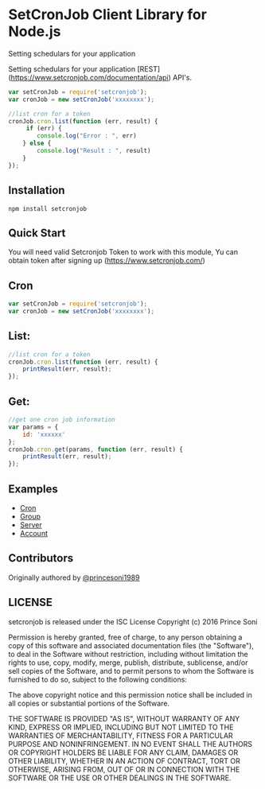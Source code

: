 # SetCronJob Client Library for Node.js
  Setting schedulars for your application

Setting schedulars for your application [REST] (https://www.setcronjob.com/documentation/api) API's.


```javascript
var setCronJob = require('setcronjob');
var cronJob = new setCronJob('xxxxxxxx');

//list cron for a token
cronJob.cron.list(function (err, result) {
     if (err) {
        console.log("Error : ", err)
    } else {
        console.log("Result : ", result)
    }
});
```

## Installation

`npm install setcronjob`

## Quick Start

You will need valid Setcronjob Token to work with this module, Yu can obtain token after signing up (https://www.setcronjob.com/)


## Cron
```javascript
var setCronJob = require('setcronjob');
var cronJob = new setCronJob('xxxxxxxx');
```

## List:
```javascript
//list cron for a token
cronJob.cron.list(function (err, result) {
    printResult(err, result);
});
```
## Get:
```javascript
//get one cron job information
var params = {
    id: 'xxxxxx'
};
cronJob.cron.get(params, function (err, result) {
    printResult(err, result);
});
```
## Examples

* [Cron](https://github.com/princesoni1989/SetCronJob/blob/master/example/cron.js)
* [Group](https://github.com/princesoni1989/SetCronJob/blob/master/example/group.js)
* [Server](https://github.com/princesoni1989/SetCronJob/blob/master/example/server.js)
* [Account](https://github.com/princesoni1989/SetCronJob/blob/master/example/account.js)

## Contributors

Originally authored by  [@princesoni1989](https://github.com/princesoni1989)

## LICENSE

setcronjob is released under the ISC License Copyright (c) 2016 Prince Soni

Permission is hereby granted, free of charge, to any person obtaining a copy of this software and associated documentation files (the "Software"), to deal in the Software without restriction, including without limitation the rights to use, copy, modify, merge, publish, distribute, sublicense, and/or sell copies of the Software, and to permit persons to whom the Software is furnished to do so, subject to the following conditions:

The above copyright notice and this permission notice shall be included in all copies or substantial portions of the Software.

THE SOFTWARE IS PROVIDED "AS IS", WITHOUT WARRANTY OF ANY KIND, EXPRESS OR IMPLIED, INCLUDING BUT NOT LIMITED TO THE WARRANTIES OF MERCHANTABILITY, FITNESS FOR A PARTICULAR PURPOSE AND NONINFRINGEMENT. IN NO EVENT SHALL THE AUTHORS OR COPYRIGHT HOLDERS BE LIABLE FOR ANY CLAIM, DAMAGES OR OTHER LIABILITY, WHETHER IN AN ACTION OF CONTRACT, TORT OR OTHERWISE, ARISING FROM, OUT OF OR IN CONNECTION WITH THE SOFTWARE OR THE USE OR OTHER DEALINGS IN THE SOFTWARE.
